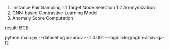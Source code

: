1. Instance Pair Sampling
1.1 Target Node Selection
1.2 Anonymization
2. GNN-based Contrastive Learning Model
3. Anomaly Score Computation

result:
BCE: 

python main.py --dataset ogbn-arxiv --lr 0.001 --logdir=log/ogbn-arxiv-ga-l2